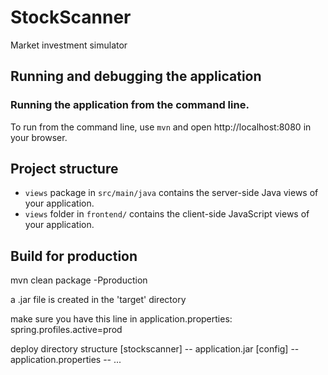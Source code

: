 # StockScanner

Market investment simulator

## Running and debugging the application

### Running the application from the command line.
To run from the command line, use `mvn` and open http://localhost:8080 in your browser.

## Project structure

- `views` package in `src/main/java` contains the server-side Java views of your application.
- `views` folder in `frontend/` contains the client-side JavaScript views of your application.

## Build for production
mvn clean package -Pproduction

a .jar file is created in the 'target' directory

make sure you have this line in application.properties:
    spring.profiles.active=prod

deploy directory structure
[stockscanner]
    -- application.jar
    [config]
        -- application.properties 
        -- ...
     
